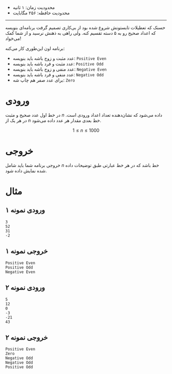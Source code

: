 [_metadata_:id]:- "hassanack"
[_metadata_:title]:- "حسنک"
[_metadata_:level]:- "easy"
[_metadata_:author]:- "رضا جعفری"
[_metadata_:series]:- "more-flow-of-control"

+ محدودیت زمان: ۱ ثانیه
+ محدودیت حافظه: ۲۵۶ مگابایت

----------

حسنک که تعطیلات تابستونش شروع شده بود از بی‌کاری تصمیم گرفت برنامه‌ای بنویسه که اعداد صحیح رو به ۵ دسته تقسیم کنه. ولی راهی به ذهنش نرسید و از شما کمک می‌خواد!

برنامه اون این‌طوری کار می‌کنه:
+ عدد مثبت و زوج باشه باید بنویسه: `Positive Even`
+ عدد مثبت و فرد باشه باید بنویسه: `Positive Odd`
+ عدد منفی و زوج باشه باید بنویسه: `Negative Even`
+ عدد منفی و فرد باشه باید بنویسه: `Negative Odd`
+ برای عدد صفر هم چاپ شه: `Zero`

# ورودی
در خط اول عدد صحیح و مثبت $n$ داده می‌شود که نشان‌دهنده تعداد اعداد ورودی است. در هر یک از $n$ خط بعدی مقدار هر عدد داده می‌شود.

$$ 1 \le n \le 1000 $$

# خروجی
خروجی برنامه شما باید شامل $n$ خط باشد که در هر خط عبارتی طبق توضیحات داده شده نمایش داده شود.

# مثال

## ورودی نمونه ۱
```
3
52
31
-2
```


## خروجی نمونه ۱
```
Positive Even
Positive Odd
Negative Even
```


## ورودی نمونه ۲
```
5
12
0
-3
-21
43
```


## خروجی نمونه ۲
```
Positive Even
Zero
Negative Odd
Negative Odd
Positive Odd
```

